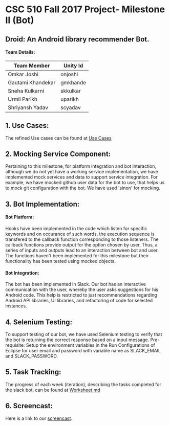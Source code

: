 # CSC 510 Fall 2017 Project- Milestone II (Bot)

## Droid: An Android library recommender Bot.


#### Team Details:     

| Team Member   | Unity Id   | 
| ------------- | ------------  | 
| Omkar Joshi | onjoshi |
| Gautami Khandekar | gmkhande | 
| Sneha Kulkarni | skkulkar | 
| Urmil Parikh | uparikh |
| Shriyansh Yadav | scyadav |  

## 1. Use Cases:  


   The refined Use cases can be found at [Use Cases](https://github.ncsu.edu/uparikh/CSC-510-Bot-Controller/blob/master/usecases.md)   
   
   
## 2. Mocking Service Component:    

Pertaining to this milestone, for platform integration and bot interaction, although we do not yet have a working service implementation, we have implemented mock services and data to support service integration. 
For example, we have mocked github user data for the bot to use, that helps us to mock git configuration with the bot. We have used 'sinon' for mocking.

## 3. Bot Implementation:  

#### Bot Platform:

   Hooks have been implemented in the code which listen for specific keywords and on occurance of such words, the  execution sequence is    transfered to the callback function corresponding to those listeners. The callback functions provide output for the option chosen by    user. Thus, a series of inputs and outputs lead to an interaction between bot and user. The functions haven't been implemented for      this milestone but their functionality has been tested using mocked objects.


#### Bot Integration:    

   The bot has been implemented in Slack. Our bot has an interactive communication with the user, whereby the user asks suggestions for    his Android code. This help is restricted to just recommendations regarding Android API libraries, UI libraries, and refactoring of      code for selected instances.


## 4. Selenium Testing:  
   To support testing of our bot, we have used Selenium testing to verify that the bot is returning the correct response based on a input message.
   Pre-requisite: Setup the environment variables in the Run Configurations of Eclipse for user email and password with variable name as SLACK_EMAIL and SLACK_PASSWORD.

## 5. Task Tracking:  
   
   
   The progress of each week (iteration), describing the tasks completed for the slack bot, can be found at [Worksheet.md](https://github.ncsu.edu/uparikh/CSC-510-Bot-Controller/blob/master/Worksheet.md)


## 6. Screencast:  

Here is a link to our [screencast](https://youtu.be/ziP1kUdmZ00).
